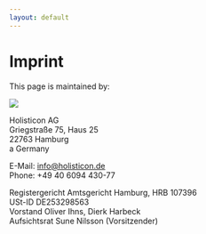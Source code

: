 ```yaml
---
layout: default
---
```

<h1>Imprint</h1>

<span>
   This page is maintained by:
</span>

<p/>
<a href="https://www.holisticon.de"><img src="{{ '/assets/img/sponsors/holisticon-logo.png' | relative_url }}"
                                         class="img-responsive"></a>

<p/>
<span>
    Holisticon AG <br/>
    Griegstraße 75, Haus 25 <br/>
    22763 Hamburg <br/>a
    Germany <br/>
</span>

<p/>

<span>
    E-Mail: <a href="mailto:info@holisticon.de">info@holisticon.de</a><br/>
    Phone: +49 40 6094 430-77 <br/>
</span>

<p/>

<span>
    Registergericht Amtsgericht Hamburg, HRB 107396<br/>
    USt-ID DE253298563<br/>
    Vorstand Oliver Ihns, Dierk Harbeck<br/>
    Aufsichtsrat Sune Nilsson (Vorsitzender)<br/>
</span>